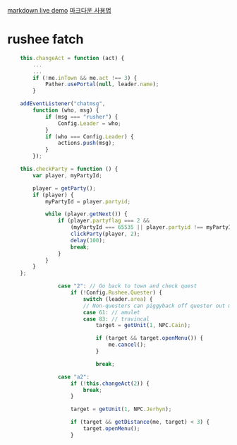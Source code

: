 [1]: https://markdown-here.com/livedemo.html
[markdown live demo][1] [마크다운 사용법](https://dooray.com/htmls/guides/markdown_ko_KR.html)

# rushee fatch

```javascript
	this.changeAct = function (act) {
		...
		...
		if (!me.inTown && me.act !== 3) {
			Pather.usePortal(null, leader.name);
		}
```

```javascript
	addEventListener("chatmsg",
		function (who, msg) {
			if (msg === "rusher") {
				Config.Leader = who;
			}
			if (who === Config.Leader) {
				actions.push(msg);
			}
		});
```

```javascript
	this.checkParty = function () {
		var player, myPartyId;

		player = getParty();
		if (player) {
			myPartyId = player.partyid;

			while (player.getNext()) {
				if (player.partyflag === 2 &&
					(myPartyId === 65535 || player.partyid !== myPartyId)) {
					clickParty(player, 2);
					delay(100);
					break;
				}
			}
		}
	};
```

```javascript
				case "2": // Go back to town and check quest
					if (!Config.Rushee.Quester) {
						switch (leader.area) {
						// Non-questers can piggyback off quester out messages
						case 61: // amulet
						case 83: // travincal
							target = getUnit(1, NPC.Cain);

							if (target && target.openMenu()) {
								me.cancel();
							}

							break;
```

```javascript
				case "a2":
					if (!this.changeAct(2)) {
						break;
					}

					target = getUnit(1, NPC.Jerhyn);

					if (target && getDistance(me, target) < 3) {
						target.openMenu();
					}
```
